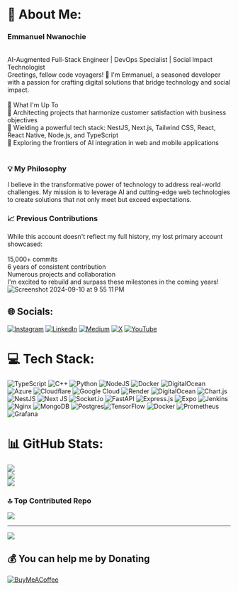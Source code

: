 # 💫 About Me:
### Emmanuel Nwanochie 
<br>AI-Augmented Full-Stack Engineer | DevOps Specialist | Social Impact Technologist<br>Greetings, fellow code voyagers! 👋 I'm Emmanuel, a seasoned developer with a passion for crafting digital solutions that bridge technology and social impact.<br><br>🚀 What I'm Up To<br>🔭 Architecting projects that harmonize customer satisfaction with business objectives<br>🌱 Wielding a powerful tech stack: NestJS, Next.js, Tailwind CSS, React, React Native, Node.js, and TypeScript<br>🤖 Exploring the frontiers of AI integration in web and mobile applications<br><br>

### 💡 My Philosophy 
I believe in the transformative power of technology to address real-world challenges. My mission is to leverage AI and cutting-edge web technologies to create solutions that not only meet but exceed expectations.<br>

### 📈 Previous Contributions
While this account doesn't reflect my full history, my lost primary account showcased:<br><br>15,000+ commits<br>6 years of consistent contribution<br>Numerous projects and collaboration<br>I'm excited to rebuild and surpass these milestones in the coming years!
![Screenshot 2024-09-10 at 9 55 11 PM](https://github.com/user-attachments/assets/29bb2fb2-b4ac-41c8-a010-df2b4e563f08)



## 🌐 Socials:
[![Instagram](https://img.shields.io/badge/Instagram-%23E4405F.svg?logo=Instagram&logoColor=white)](https://instagram.com/mrnwanoch) [![LinkedIn](https://img.shields.io/badge/LinkedIn-%230077B5.svg?logo=linkedin&logoColor=white)](https://linkedin.com/in/emmanuel-nwanochie) [![Medium](https://img.shields.io/badge/Medium-12100E?logo=medium&logoColor=white)](https://medium.com/@nwanoch) [![X](https://img.shields.io/badge/X-black.svg?logo=X&logoColor=white)](https://x.com/mrnwanoch) [![YouTube](https://img.shields.io/badge/YouTube-%23FF0000.svg?logo=YouTube&logoColor=white)](https://youtube.com/@@DevNwanoch) 

# 💻 Tech Stack:
![TypeScript](https://img.shields.io/badge/typescript-%23007ACC.svg?style=for-the-badge&logo=typescript&logoColor=white) ![C++](https://img.shields.io/badge/c++-%2300599C.svg?style=for-the-badge&logo=c%2B%2B&logoColor=white) ![Python](https://img.shields.io/badge/python-3670A0?style=for-the-badge&logo=python&logoColor=ffdd54) ![NodeJS](https://img.shields.io/badge/node.js-6DA55F?style=for-the-badge&logo=node.js&logoColor=white) ![Docker](https://img.shields.io/badge/docker-%230db7ed.svg?style=for-the-badge&logo=docker&logoColor=white) ![DigitalOcean](https://img.shields.io/badge/DigitalOcean-%230167ff.svg?style=for-the-badge&logo=digitalOcean&logoColor=white)  ![Azure](https://img.shields.io/badge/azure-%230072C6.svg?style=for-the-badge&logo=microsoftazure&logoColor=white) ![Cloudflare](https://img.shields.io/badge/Cloudflare-F38020?style=for-the-badge&logo=Cloudflare&logoColor=white) ![Google Cloud](https://img.shields.io/badge/GoogleCloud-%234285F4.svg?style=for-the-badge&logo=google-cloud&logoColor=white) ![Render](https://img.shields.io/badge/Render-%46E3B7.svg?style=for-the-badge&logo=render&logoColor=white) ![DigitalOcean](https://img.shields.io/badge/DigitalOcean-%230167ff.svg?style=for-the-badge&logo=digitalOcean&logoColor=white) ![Chart.js](https://img.shields.io/badge/chart.js-F5788D.svg?style=for-the-badge&logo=chart.js&logoColor=white) ![NestJS](https://img.shields.io/badge/nestjs-%23E0234E.svg?style=for-the-badge&logo=nestjs&logoColor=white) ![Next JS](https://img.shields.io/badge/Next-black?style=for-the-badge&logo=next.js&logoColor=white) ![Socket.io](https://img.shields.io/badge/Socket.io-black?style=for-the-badge&logo=socket.io&badgeColor=010101) ![FastAPI](https://img.shields.io/badge/FastAPI-005571?style=for-the-badge&logo=fastapi) ![Express.js](https://img.shields.io/badge/express.js-%23404d59.svg?style=for-the-badge&logo=express&logoColor=%2361DAFB) ![Expo](https://img.shields.io/badge/expo-1C1E24?style=for-the-badge&logo=expo&logoColor=#D04A37) ![Jenkins](https://img.shields.io/badge/jenkins-%232C5263.svg?style=for-the-badge&logo=jenkins&logoColor=white) ![Nginx](https://img.shields.io/badge/nginx-%23009639.svg?style=for-the-badge&logo=nginx&logoColor=white) ![MongoDB](https://img.shields.io/badge/MongoDB-%234ea94b.svg?style=for-the-badge&logo=mongodb&logoColor=white)  ![Postgres](https://img.shields.io/badge/postgres-%23316192.svg?style=for-the-badge&logo=postgresql&logoColor=white)![TensorFlow](https://img.shields.io/badge/TensorFlow-%23FF6F00.svg?style=for-the-badge&logo=TensorFlow&logoColor=white)  ![Docker](https://img.shields.io/badge/docker-%230db7ed.svg?style=for-the-badge&logo=docker&logoColor=white)  ![Prometheus](https://img.shields.io/badge/Prometheus-E6522C?style=for-the-badge&logo=Prometheus&logoColor=white) ![Grafana](https://img.shields.io/badge/grafana-%23F46800.svg?style=for-the-badge&logo=grafana&logoColor=white)
# 📊 GitHub Stats:
![](https://github-readme-stats.vercel.app/api?username=nwanoch&theme=dark&hide_border=false&include_all_commits=true&count_private=true)<br/>
![](https://github-readme-streak-stats.herokuapp.com/?user=nwanoch&theme=dark&hide_border=false)<br/>
![](https://github-readme-stats.vercel.app/api/top-langs/?username=nwanoch&theme=dark&hide_border=false&include_all_commits=true&count_private=true&layout=compact)

### 🔝 Top Contributed Repo
![](https://github-contributor-stats.vercel.app/api?username=nwanoch&limit=5&theme=dark&combine_all_yearly_contributions=true)

---
[![](https://visitcount.itsvg.in/api?id=nwanoch&icon=0&color=0)](https://visitcount.itsvg.in)

  ## 💰 You can help me by Donating
  [![BuyMeACoffee](https://img.shields.io/badge/Buy%20Me%20a%20Coffee-ffdd00?style=for-the-badge&logo=buy-me-a-coffee&logoColor=black)](https://buymeacoffee.com/nwanoch) 

  
<!-- Proudly created with GPRM ( https://gprm.itsvg.in ) -->
